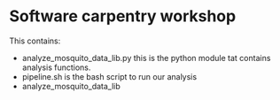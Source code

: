 Software carpentry workshop
===========================

This contains:

* analyze_mosquito_data_lib.py this is the python module tat contains analysis functions.
* pipeline.sh is the bash script to run our analysis
* analyze_mosquito_data_lib